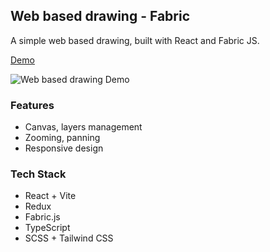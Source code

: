 ## Web based drawing - Fabric

A simple web based drawing, built with React and Fabric JS.

[Demo](https://next-tiptap.vercel.app/)

![Web based drawing Demo](https://imgur.com/a/MSluUPu)

### Features

- Canvas, layers management
- Zooming, panning
- Responsive design

### Tech Stack

- React + Vite
- Redux
- Fabric.js
- TypeScript
- SCSS + Tailwind CSS
